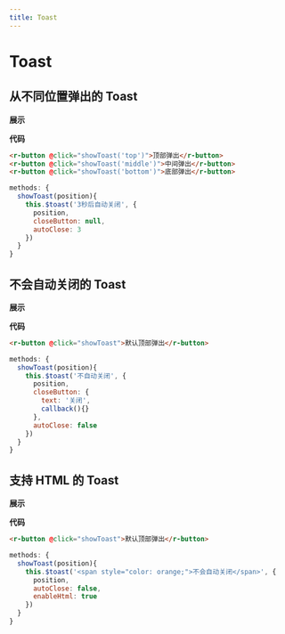 ```yaml
---
title: Toast
---
```


# Toast

## 从不同位置弹出的 Toast

**展示**

<ClientOnly>
  <toast-demos-1></toast-demos-1>
</ClientOnly>

**代码**
```html
<r-button @click="showToast('top')">顶部弹出</r-button>
<r-button @click="showToast('middle')">中间弹出</r-button>
<r-button @click="showToast('bottom')">底部弹出</r-button>
```
```javascript
methods: {
  showToast(position){
    this.$toast('3秒后自动关闭', {
      position,
      closeButton: null,
      autoClose: 3
    })
  }
}
```

## 不会自动关闭的 Toast

**展示**

<ClientOnly>
  <toast-demos-2></toast-demos-2>
</ClientOnly>

**代码**
```html
<r-button @click="showToast">默认顶部弹出</r-button>
```
```javascript
methods: {
  showToast(position){
    this.$toast('不自动关闭', {
      position,
      closeButton: {
        text: '关闭',
        callback(){}
      },
      autoClose: false
    })
  }
}
```

## 支持 HTML 的 Toast

**展示**

<ClientOnly>
  <toast-demos-3></toast-demos-3>
</ClientOnly>

**代码**
```html
<r-button @click="showToast">默认顶部弹出</r-button>
```
```javascript
methods: {
  showToast(position){
    this.$toast('<span style="color: orange;">不会自动关闭</span>', {
      position,
      autoClose: false,
      enableHtml: true
    })
  }
}
```
